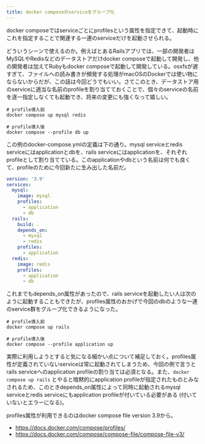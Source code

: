 ```yaml
---
title: docker composeのserviceをグループ化
---
```


docker composeではserviceごとにprofilesという属性を指定できて、起動時にこれを指定することで関連する一連のserviceだけを起動させられる。

どういうシーンで使えるのか。例えばとあるRailsアプリでは、一部の開発者はMySQLやRedisなどのデータストアだけdocker composeで起動して開発し、他の開発者は加えてRubyもdocker composeで起動して開発している。osxfsが遅すぎて、ファイルへの読み書きが頻発する処理がmacOSのDockerでは使い物にならないからだが、この話は今回どうでもいい。さてこのとき、データストア用のserviceに適当な名前のprofileを割り当てておくことで、個々のserviceの名前を逐一指定しなくても起動でき、将来の変更にも強くなって嬉しい。

```
# profile導入前
docker compose up mysql redis

# profile導入後
docker compose --profile db up
```

この例のdocker-compose.ymlの定義は下の通り。mysql serviceとredis serviceにはapplicationとdbを、rails serviceにはapplicationを、それぞれprofileとして割り当てている。このapplicationやdbという名前は何でも良くて、profileのために今回新たに生み出した名前だ。

```yaml
version: '3.9'
services:
  mysql:
    image: mysql
    profiles:
      - application
      - db
  rails:
    build: .
    depends_on:
      - mysql
      - redis
    profiles:
      - application
  redis:
    image: redis
    profiles:
      - application
      - db
```

これまでもdepends_on属性があったので、rails serviceを起動したい人は次のように起動することもできたが、profiles属性のおかげで今回のdbのような一連のservice群をグループ化できるようになった。

```
# profile導入前
docker compose up rails

# profile導入後
docker compose --profile application up
```

実際に利用しようとすると気になる細かい点について補足しておく。profiles属性が定義されていないserviceは常に起動されてしまうため、今回の例で言うとrails serviceへのapplication profileの割り当ては必須となる。また、`docker compose up rails` とやると暗黙的にapplication profileが指定されたものとみなされるため、このときdepends_on属性によって同時に起動されるmysql serviceとredis serviceにもapplication profileが付いている必要がある (付いていないとエラーになる)。

profiles属性が利用できるのはdocker compose file version 3.9から。

- <https://docs.docker.com/compose/profiles/>
- <https://docs.docker.com/compose/compose-file/compose-file-v3/>
